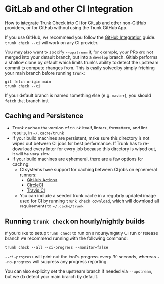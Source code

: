 # GitLab and other CI Integration

How to integrate Trunk Check into CI for GitLab and other non-GitHub providers, or for GitHub without using the Trunk GitHub App.

If you use GitHub, we recommend you follow the [GitHub Integration](https://docs.trunk.io/check/check-cloud-ci-integration/get-started) guide.
`trunk check --ci` will work on any CI provider.

You may also want to specify `--upstream` if, for example, your PRs are not merged into your default branch, but into a `develop` branch.
Gitlab performs a shallow clone by default which limits trunk's ability to detect the upstream commit to compute changes from.
This is easily solved by simply fetching your main branch before running `trunk`:

```shell
git fetch origin main
trunk check --ci
```

If your default branch is named something else (e.g. `master`), you should `fetch` that branch inst

## Caching and Persistence

- Trunk caches the version of `trunk` itself, linters, formatters, and lint results, in `~/.cache/trunk`
- If your build machines are persistent, make sure this directory is not wiped out between CI jobs for best performance.
  If Trunk has to re-download every linter for every job because this directory is wiped out, it will be very slow.
- If your build machines are ephemeral, there are a few options for caching:
  - CI systems have support for caching between CI jobs on ephemeral runners:
    - [GitHub Actions](https://github.com/actions/cache)
    - [CircleCI](https://circleci.com/docs/2.0/guides/caching/)
    - [Travis CI](https://docs.travis-ci.com/user/caching/)
  - You can include a seeded trunk cache in a regularly updated image used for CI by running `trunk check download`, which will download all requirements to `~/.cache/trunk`

## Running `trunk check` on hourly/nightly builds

If you'd like to setup `trunk check` to run on a hourly/nightly CI run or release branch we recommend running with the following command:

```shell
trunk check --all --ci-progress --monitor=false
```

`--ci-progress` will print out the tool's progress every 30 seconds, whereas `--no-progress` will suppress any progress reporting.

You can also explicitly set the upstream branch if needed via `--upstream`, but we do detect your main branch by default.
